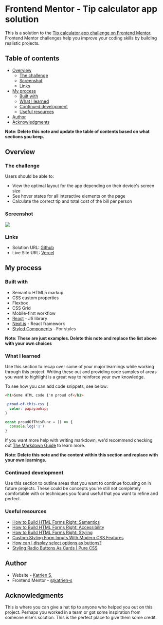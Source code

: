 # Frontend Mentor - Tip calculator app solution

This is a solution to the [Tip calculator app challenge on Frontend Mentor](https://www.frontendmentor.io/challenges/tip-calculator-app-ugJNGbJUX). Frontend Mentor challenges help you improve your coding skills by building realistic projects.

## Table of contents

- [Overview](#overview)
  - [The challenge](#the-challenge)
  - [Screenshot](#screenshot)
  - [Links](#links)
- [My process](#my-process)
  - [Built with](#built-with)
  - [What I learned](#what-i-learned)
  - [Continued development](#continued-development)
  - [Useful resources](#useful-resources)
- [Author](#author)
- [Acknowledgments](#acknowledgments)

**Note: Delete this note and update the table of contents based on what sections you keep.**

## Overview

### The challenge

Users should be able to:

- View the optimal layout for the app depending on their device's screen size
- See hover states for all interactive elements on the page
- Calculate the correct tip and total cost of the bill per person

### Screenshot

![](./screenshot.jpg)

### Links

- Solution URL: [Github](https://github.com/katrien-s/fe-25-003-tip-calculator-app)
- Live Site URL: [Vercel](https://fe-25-003-tip-calculator-app.vercel.app/)

## My process

### Built with

- Semantic HTML5 markup
- CSS custom properties
- Flexbox
- CSS Grid
- Mobile-first workflow
- [React](https://reactjs.org/) - JS library
- [Next.js](https://nextjs.org/) - React framework
- [Styled Components](https://styled-components.com/) - For styles

**Note: These are just examples. Delete this note and replace the list above with your own choices**

### What I learned

Use this section to recap over some of your major learnings while working through this project. Writing these out and providing code samples of areas you want to highlight is a great way to reinforce your own knowledge.

To see how you can add code snippets, see below:

```html
<h1>Some HTML code I'm proud of</h1>
```
```css
.proud-of-this-css {
  color: papayawhip;
}
```
```js
const proudOfThisFunc = () => {
  console.log('🎉')
}
```

If you want more help with writing markdown, we'd recommend checking out [The Markdown Guide](https://www.markdownguide.org/) to learn more.

**Note: Delete this note and the content within this section and replace with your own learnings.**

### Continued development

Use this section to outline areas that you want to continue focusing on in future projects. These could be concepts you're still not completely comfortable with or techniques you found useful that you want to refine and perfect.


### Useful resources

- [How to Build HTML Forms Right: Semantics](https://austingil.com/how-to-build-html-forms-right-semantics/)
- [How to Build HTML Forms Right: Accessibility](https://austingil.com/how-to-build-html-forms-right-accessibility/)
- [How to Build HTML Forms Right: Styling](https://austingil.com/build-html-forms-right-styling/)
- [Custom Styling Form Inputs With Modern CSS Features](https://css-tricks.com/custom-styling-form-inputs-with-modern-css-features/)
- [How can I display select options as buttons?](https://stackoverflow.com/questions/52707749/how-can-i-display-select-options-as-buttons)
- [Styling Radio Buttons As Cards | Pure CSS](https://www.youtube.com/watch?v=n2vd1LC6nvg)

## Author

- Website - [Katrien S.](https://www.katriens.be)
- Frontend Mentor - [@katrien-s](https://www.frontendmentor.io/profile/katrien-s)


## Acknowledgments

This is where you can give a hat tip to anyone who helped you out on this project. Perhaps you worked in a team or got some inspiration from someone else's solution. This is the perfect place to give them some credit.

